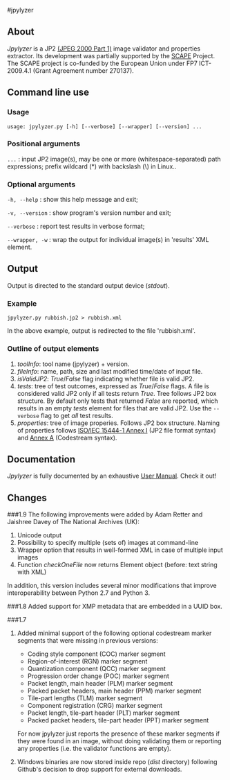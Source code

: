 #jpylyzer

## About
_Jpylyzer_ is a JP2 [(JPEG 2000 Part 1)][2] image validator and properties extractor. Its development was partially supported by the [SCAPE][4] Project. The SCAPE project is co-funded by the European Union under FP7 ICT-2009.4.1 (Grant Agreement number 270137).


## Command line use

### Usage
`usage: jpylyzer.py [-h] [--verbose] [--wrapper] [--version] ...`

### Positional arguments

`...` : input JP2 image(s), may be one or more (whitespace-separated) path expressions; prefix wildcard (\*) with backslash (\\) in Linux..

### Optional arguments

`-h, --help` : show this help message and exit;

`-v, --version` : show program's version number and exit;

`--verbose` : report test results in verbose format;

`--wrapper, -w` : wrap the output for individual image(s) in 'results' XML element.

## Output 
Output is directed to the standard output device (_stdout_).

### Example

`jpylyzer.py rubbish.jp2 > rubbish.xml`

In the above example, output is redirected to the file 'rubbish.xml'.


### Outline of output elements

1. _toolInfo_: tool name (jpylyzer) + version.
2. _fileInfo_: name, path, size and last modified time/date of input file.
3. _isValidJP2_: _True_/_False_ flag indicating whether file is valid JP2.
4. _tests_: tree of test outcomes, expressed as _True_/_False_ flags.
   A file is considered valid JP2 only if all tests return _True_. Tree follows 
   JP2 box structure. By default only tests that returned _False_ are reported, which results in an empty _tests_  element for files that are valid JP2. Use the  `--verbose` flag to get _all_ test results.
5. _properties_: tree of image properies. Follows JP2 box structure. Naming of 
   properties follows [ISO/IEC 15444-1 Annex I][2] (JP2 file format syntax) and
   [Annex A][3] (Codestream syntax).


## Documentation

_Jpylyzer_ is fully documented by an exhaustive [User Manual][1]. Check it out!
   

[1]: https://github.com/openplanets/jpylyzer/blob/master/jpylyzerUserManual.pdf?raw=true
[2]: http://www.jpeg.org/public/15444-1annexi.pdf
[3]: http://www.itu.int/rec/T-REC-T.800/en
[4]: http://www.scape-project.eu/

## Changes

###1.9
The following improvements were added by Adam Retter and Jaishree Davey of The National Archives (UK):

1. Unicode output
2. Possibility to specify multiple (sets of) images at command-line
3. Wrapper option that results in well-formed XML in case of multiple input images
4. Function *checkOneFile* now returns Element object (before: text string with XML) 

In addition, this version includes several minor modifications that improve interoperability between Python 2.7 and Python 3. 

###1.8
Added support for XMP metadata that are embedded in a UUID box.

###1.7
1. Added minimal support of the following optional codestream marker segments that were missing in previous versions:

    + Coding style component (COC) marker segment
    + Region-of-interest (RGN) marker segment
    + Quantization component (QCC) marker segment
    + Progression order change (POC) marker segment
    + Packet length, main header (PLM) marker segment
    + Packed packet headers, main header (PPM) marker segment
    + Tile-part lengths (TLM) marker segment
    + Component registration (CRG) marker segment
    + Packet length, tile-part header (PLT) marker segment
    + Packed packet headers, tile-part header (PPT) marker segment

    For now jpylyzer just reports the presence of these marker segments if they were found in an image, without doing validating them or reporting any properties (i.e. the validator functions are empty).

2.  Windows binaries are now stored inside repo (*dist* directory) following Github's decision to drop support for external downloads. 